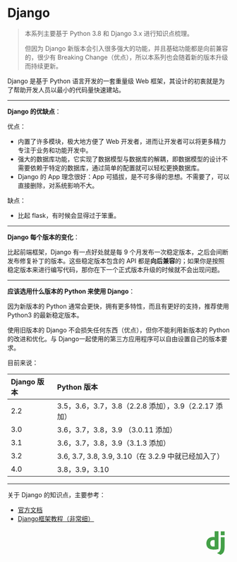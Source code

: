 # Django

> 本系列主要基于 Python 3.8 和 Django 3.x 进行知识点梳理。
> 
> 但因为 Django 新版本会引入很多强大的功能，并且基础功能都是向前兼容的，很少有 Breaking Change（优点），所以本系列也会随着新的版本升级而持续更新。

Django 是基于 Python 语言开发的一套重量级 Web 框架，其设计的初衷就是为了帮助开发人员以最小的代码量快速建站。

<hr>

**Django 的优缺点**：

优点：

* 内置了许多模块，极大地方便了 Web 开发者，进而让开发者可以将更多精力专注于业务和功能开发中。
* 强大的数据库功能，它实现了数据模型与数据库的解耦，即数据模型的设计不需要依赖于特定的数据库，通过简单的配置就可以轻松更换数据库。
* Django 的 App 理念很好：App 可插拔，是不可多得的思想。不需要了，可以直接删除，对系统影响不大。

缺点：

* 比起 flask，有时候会显得过于笨重。

<hr>

**Django 每个版本的变化**：

比起前端框架，Django 有一点好处就是每 9 个月发布一次稳定版本，之后会间断发布修复补丁的版本。这些稳定版本包含的 API 都是**向后兼容**的；如果你是按照稳定版本来进行编写代码，那你在下一个正式版本升级的时候就不会出现问题。

<hr>

**应该选用什么版本的 Python 来使用 Django**：

因为新版本的 Python 通常会更快，拥有更多特性，而且有更好的支持，推荐使用 Python3 的最新稳定版本。

使用旧版本的 Django 不会损失任何东西（优点），但你不能利用新版本的 Python 的改进和优化。与 Django一起使用的第三方应用程序可以自由设置自己的版本要求。

目前来说：

| Django 版本 | Python 版本                                 |
|:----------|:------------------------------------------|
| 2.2       | 3.5，3.6，3.7，3.8（2.2.8 添加），3.9（2.2.17 添加）  |
| 3.0       | 3.6，3.7，3.8，3.9 （3.0.11 添加）               |
| 3.1       | 3.6，3.7，3.8，3.9（3.1.3 添加）                 |
| 3.2       | 3.6, 3.7, 3.8, 3.9, 3.10（在 3.2.9 中就已经加入了） |
| 4.0       | 3.8，3.9，3.10                              |

<hr>

关于 Django 的知识点，主要参考： 

* [官方文档](https://www.djangoproject.com/)
* [Django框架教程（非常细）](http://c.biancheng.net/django/)

<div style="text-align: right">
  <svg t="1664179672057" class="icon" viewBox="0 0 1024 1024" version="1.1" xmlns="http://www.w3.org/2000/svg" p-id="1367" width="64" height="64"><path d="M481.655483 85.33675h139.530244v645.870954c-71.577602 13.585067-124.129284 19.022507-181.210459 19.022508-170.342406-0.003413-259.133449-77.004803-259.133449-224.699741 0-142.254085 94.23531-234.663261 240.100702-234.663261 22.650881 0 39.867735 1.809067 60.706135 7.243093z m0 325.102944c-16.308907-5.430614-29.900801-7.243094-47.114242-7.243094-70.673069 0-111.445337 43.492695-111.445337 119.596377 0 74.301442 38.963201 115.070297 110.53739 115.070298 15.394134 0 28.088321-0.904533 48.018775-3.618134z" fill="#43A047" p-id="1368"></path><path d="M843.168455 300.817077v323.457717c0 111.445337-8.154454 164.898139-32.614401 211.114674-22.654294 44.404055-52.558508 72.482136-114.165764 103.294297l-129.570138-61.610669c61.610669-28.992854 91.51147-54.357335 110.537391-93.330777 19.937281-39.864321 26.282668-86.070616 26.282667-207.482886V300.823903z m-139.526832-214.732807h139.526832v143.155204h-139.526832z" fill="#43A047" p-id="1369"></path></svg>
</div>
